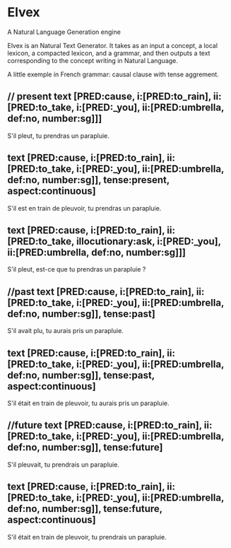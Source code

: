 # Elvex
A Natural Language Generation engine

Elvex is an Natural Text Generator. It takes as an input a concept, a local lexicon, a compacted lexicon, and a grammar, and then outputs a text corresponding to the concept writing in Natural Language.

A little exemple in French grammar: causal clause with tense aggrement.

// present
text [PRED:cause, i:[PRED:to_rain], ii:[PRED:to_take, i:[PRED:_you], ii:[PRED:umbrella, def:no, number:sg]]]
--------------------------------------------------------
S'il pleut, tu prendras un parapluie.

text [PRED:cause, i:[PRED:to_rain], ii:[PRED:to_take, i:[PRED:_you], ii:[PRED:umbrella, def:no, number:sg]], tense:present, aspect:continuous]
--------------------------------------------------------
S'il est en train de pleuvoir, tu prendras un parapluie.

text [PRED:cause, i:[PRED:to_rain], ii:[PRED:to_take, illocutionary:ask, i:[PRED:_you], ii:[PRED:umbrella, def:no, number:sg]]]
--------------------------------------------------------
S'il pleut, est-ce que tu prendras un parapluie ?

//past
text [PRED:cause, i:[PRED:to_rain], ii:[PRED:to_take, i:[PRED:_you], ii:[PRED:umbrella, def:no, number:sg]], tense:past]
--------------------------------------------------------
S'il avait plu, tu aurais pris un parapluie.

text [PRED:cause, i:[PRED:to_rain], ii:[PRED:to_take, i:[PRED:_you], ii:[PRED:umbrella, def:no, number:sg]], tense:past, aspect:continuous]
--------------------------------------------------------
S'il était en train de pleuvoir, tu aurais pris un parapluie.

//future
text [PRED:cause, i:[PRED:to_rain], ii:[PRED:to_take, i:[PRED:_you], ii:[PRED:umbrella, def:no, number:sg]], tense:future]
--------------------------------------------------------
S'il pleuvait, tu prendrais un parapluie.

text [PRED:cause, i:[PRED:to_rain], ii:[PRED:to_take, i:[PRED:_you], ii:[PRED:umbrella, def:no, number:sg]], tense:future, aspect:continuous]
--------------------------------------------------------
S'il était en train de pleuvoir, tu prendrais un parapluie.

